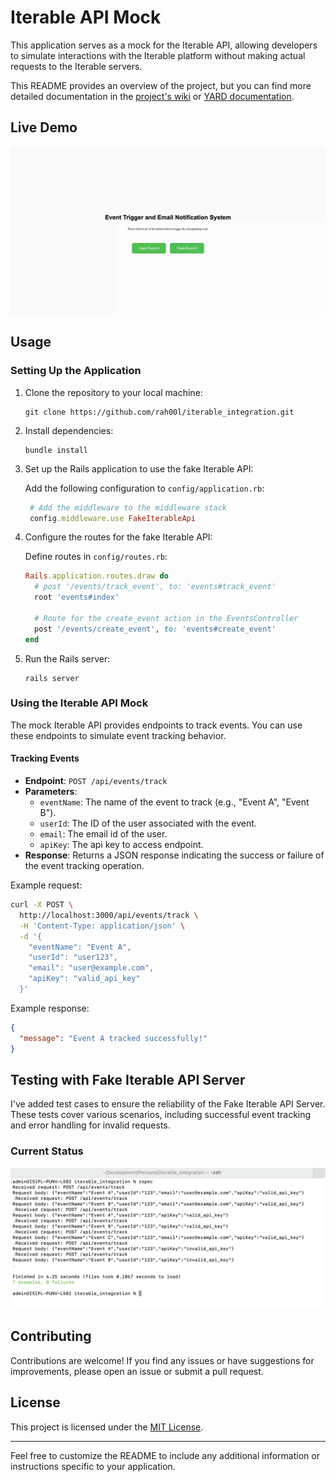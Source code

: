 
# Iterable API Mock

This application serves as a mock for the Iterable API, allowing developers to simulate interactions with the Iterable platform without making actual requests to the Iterable servers.

This README provides an overview of the project, but you can find more detailed documentation in the [project's wiki](https://github.com/rah00l/iterable_integration/wiki) or [YARD documentation](doc/index.html). 

## Live Demo

<a href="https://github.com/rah00l/iterable_integration"><img src="app/assets/images/iterable_integration.gif"></a>


## Usage

### Setting Up the Application

1. Clone the repository to your local machine:

   ```
   git clone https://github.com/rah00l/iterable_integration.git
   ```

2. Install dependencies:

   ```
   bundle install
   ```

3. Set up the Rails application to use the fake Iterable API:

   Add the following configuration to `config/application.rb`:

   ```ruby
    # Add the middleware to the middleware stack
    config.middleware.use FakeIterableApi
   ```

4. Configure the routes for the fake Iterable API:

   Define routes in `config/routes.rb`:

   ```ruby
   Rails.application.routes.draw do
     # post '/events/track_event', to: 'events#track_event'
     root 'events#index'

     # Route for the create_event action in the EventsController
     post '/events/create_event', to: 'events#create_event'
   end
   ```

5. Run the Rails server:

   ```
   rails server
   ```

### Using the Iterable API Mock

The mock Iterable API provides endpoints to track events. You can use these endpoints to simulate event tracking behavior.

#### Tracking Events

- **Endpoint**: `POST /api/events/track`
- **Parameters**:
  - `eventName`: The name of the event to track (e.g., "Event A", "Event B").
  - `userId`: The ID of the user associated with the event.
  - `email`:  The email id of the user. 
  - `apiKey`: The api key to access endpoint.
- **Response**: Returns a JSON response indicating the success or failure of the event tracking operation.


Example request:

```bash
curl -X POST \
  http://localhost:3000/api/events/track \
  -H 'Content-Type: application/json' \
  -d '{
    "eventName": "Event A",
    "userId": "user123",
    "email": "user@example.com",
    "apiKey": "valid_api_key"
  }'
```

Example response:

```json
{
  "message": "Event A tracked successfully!"
}
```

## Testing with Fake Iterable API Server

I've added test cases to ensure the reliability of the Fake Iterable API Server. These tests cover various scenarios, including successful event tracking and error handling for invalid requests.

### Current Status

![Iterable Integration Status](app/assets/images/iterable_integration_specs.png)

## Contributing

Contributions are welcome! If you find any issues or have suggestions for improvements, please open an issue or submit a pull request.

## License

This project is licensed under the [MIT License](LICENSE).

---

Feel free to customize the README to include any additional information or instructions specific to your application.